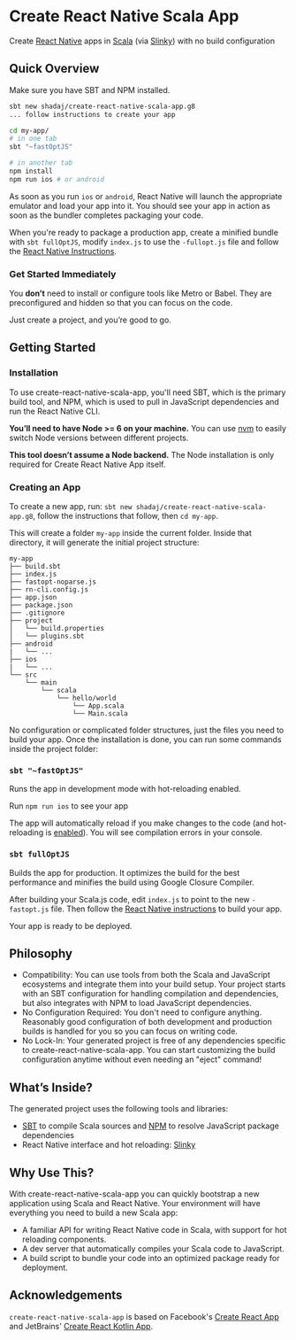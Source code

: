 # Create React Native Scala App
Create [React Native](https://facebook.github.io/react-native/) apps in [Scala](https://scala-lang.org/) (via [Slinky](https://github.com/shadaj/slinky)) with no build configuration

## Quick Overview
Make sure you have SBT and NPM installed.

```sh
sbt new shadaj/create-react-native-scala-app.g8
... follow instructions to create your app

cd my-app/
# in one tab
sbt "~fastOptJS"

# in another tab
npm install
npm run ios # or android
```

As soon as you run `ios` or `android`, React Native will launch the appropriate emulator and load your app into it. You should see your app in action as soon as the bundler completes packaging your code.

When you're ready to package a production app, create a minified bundle with `sbt fullOptJS`, modify `index.js` to use the `-fullopt.js` file and follow the [React Native Instructions](https://facebook.github.io/react-native/docs/running-on-device.html#building-your-app-for-production).

### Get Started Immediately
You **don’t** need to install or configure tools like Metro or Babel.
They are preconfigured and hidden so that you can focus on the code.

Just create a project, and you’re good to go.

## Getting Started
### Installation
To use create-react-native-scala-app, you'll need SBT, which is the primary build tool, and NPM, which is used to pull in JavaScript dependencies and run the React Native CLI.

**You’ll need to have Node >= 6 on your machine.** You can use [nvm](https://github.com/creationix/nvm#installation) to easily switch Node versions between different projects.

**This tool doesn’t assume a Node backend.** The Node installation is only required for Create React Native App itself.

### Creating an App
To create a new app, run: `sbt new shadaj/create-react-native-scala-app.g8`, follow the instructions that follow, then `cd my-app`.

This will create a folder `my-app` inside the current folder.
Inside that directory, it will generate the initial project structure:
```
my-app
├── build.sbt
├── index.js
├── fastopt-noparse.js
├── rn-cli.config.js
├── app.json
├── package.json
├── .gitignore
├── project
│   └── build.properties
│   └── plugins.sbt
├── android
|   └── ...
├── ios
|   └── ...
└── src
    └── main
        └── scala
            └── hello/world
                └── App.scala
                └── Main.scala
```

No configuration or complicated folder structures, just the files you need to build your app.
Once the installation is done, you can run some commands inside the project folder:

### `sbt "~fastOptJS"`
Runs the app in development mode with hot-reloading enabled.

Run `npm run ios` to see your app

The app will automatically reload if you make changes to the code (and hot-reloading is [enabled](https://facebook.github.io/react-native/docs/debugging.html)). You will see compilation errors in your console.

### `sbt fullOptJS`
Builds the app for production. It optimizes the build for the best performance and minifies the build using Google Closure Compiler.

After building your Scala.js code, edit `index.js` to point to the new `-fastopt.js` file. Then follow the [React Native instructions](https://facebook.github.io/react-native/docs/running-on-device.html#building-your-app-for-production) to build your app.

Your app is ready to be deployed.

## Philosophy
+ Compatibility: You can use tools from both the Scala and JavaScript ecosystems and integrate them into your build setup. Your project starts with an SBT configuration for handling compilation and dependencies, but also integrates with NPM to load JavaScript dependencies.
+ No Configuration Required: You don't need to configure anything. Reasonably good configuration of both development and production builds is handled for you so you can focus on writing code.
+ No Lock-In: Your generated project is free of any dependencies specific to create-react-native-scala-app. You can start customizing the build configuration anytime without even needing an "eject" command!

## What’s Inside?
The generated project uses the following tools and libraries:
+ [SBT](http://www.scala-sbt.org/) to compile Scala sources and [NPM](https://www.npmjs.com/) to resolve JavaScript package dependencies
+ React Native interface and hot reloading: [Slinky](https://github.com/shadaj/slinky)

## Why Use This?
With create-react-native-scala-app you can quickly bootstrap a new application using Scala and React Native. Your environment will have everything you need to build a new Scala app:
+ A familiar API for writing React Native code in Scala, with support for hot reloading components.
+ A dev server that automatically compiles your Scala code to JavaScript.
+ A build script to bundle your code into an optimized package ready for deployment.

## Acknowledgements
`create-react-native-scala-app` is based on Facebook's [Create React App](https://github.com/facebookincubator/create-react-app) and JetBrains' [Create React Kotlin App](https://github.com/JetBrains/create-react-kotlin-app).
